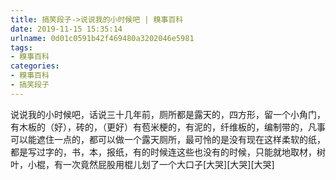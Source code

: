 ```yaml
---
title: 搞笑段子->说说我的小时候吧 | 糗事百科
date: 2019-11-15 15:35:14
urlname: 0d01c0591b42f469480a3202046e5981
tags: 
- 糗事百科
categories:
- 糗事百科
- 搞笑段子
---
```

说说我的小时候吧，话说三十几年前，厕所都是露天的，四方形，留一个小角门，有木板的（好），砖的，（更好）有苞米梗的，有泥的，纤维板的，编制带的，凡事可以能遮住一点的，都可以做一个露天厕所，最可怜的是没有现在这样柔软的纸，都是写过字的，书，本，报纸，有的时候连这些也没有的时候，只能就地取材，树叶，小棍，有一次竟然屁股用棍儿划了一个大口子[大哭][大哭][大哭]


